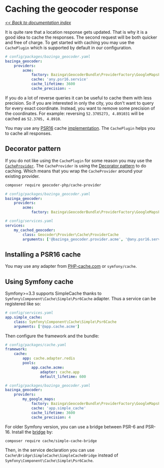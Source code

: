 # Caching the geocoder response

*[<< Back to documentation index](/doc/index.md)*

It is quite rare that a location response gets updated. That is why it is a good idea to cache the responses. The second
request will be both quicker and free of charge. To get started with caching you may use the `CachePlugin` which is supported
by default in our configuration.

```yaml
# config/packages/bazinga_geocoder.yaml
bazinga_geocoder:
    providers:
        acme:
            factory: Bazinga\GeocoderBundle\ProviderFactory\GoogleMapsFactory
            cache: 'any.psr16.service'
            cache_lifetime: 3600
            cache_precision: ~
```

If you do a lot of reverse queries it can be useful to cache them with less precision. So if you are interested in only the city,
you don't want to query for every exact coordinate. Instead, you want to remove some precision of the coordinates. For example:
reversing `52.3705273, 4.891031` will be cached as `52.3705, 4.8910`.

You may use any [PSR16](http://www.php-fig.org/psr/psr-16/) cache [implementation](https://packagist.org/providers/psr/simple-cache-implementation).
The `CachePlugin` helps you to cache all responses.

## Decorator pattern

If you do not like using the `CachePlugin` for some reason you may use the [`CacheProvider`](https://github.com/geocoder-php/cache-provider).
The `CacheProvider` is using the [Decorator pattern](https://en.wikipedia.org/wiki/Decorator_pattern) to do caching. Which
means that you wrap the `CacheProvider` around your existing provider.

```bash
composer require geocoder-php/cache-provider
```

```yaml
# config/packages/bazinga_geocoder.yaml
bazinga_geocoder:
    providers:
        acme:
            factory: Bazinga\GeocoderBundle\ProviderFactory\GoogleMapsFactory
```

```yaml
# config/services.yaml
services:
    my_cached_geocoder:
        class: Geocoder\Provider\Cache\ProviderCache
        arguments: ['@bazinga_geocoder.provider.acme', '@any.psr16.service', 3600]
```

## Installing a PSR16 cache

You may use any adapter from [PHP-cache.com](http://www.php-cache.com/en/latest/) or `symfony/cache`.

## Using Symfony cache

Symfony>=3.3 supports SimpleCache thanks to `Symfony\Component\Cache\Simple\Psr6Cache` adapter.
Thus a service can be registered like so:

```yaml
# config/services.yaml
app.simple_cache:
    class: Symfony\Component\Cache\Simple\Psr6Cache
    arguments: ['@app.cache.acme']
```

Then configure the framework and the bundle:

```yaml
# config/packages/cache.yaml
framework:
    cache:
        app: cache.adapter.redis
        pools:
            app.cache.acme:
                adapter: cache.app
                default_lifetime: 600

# config/packages/bazinga_geocoder.yaml
bazinga_geocoder:
    providers:
        my_google_maps:
            factory: Bazinga\GeocoderBundle\ProviderFactory\GoogleMapsFactory
            cache: 'app.simple_cache'
            cache_lifetime: 3600
            cache_precision: 4
```

For older Symfony version, you can use a bridge between PSR-6 and PSR-16. Install the
[bridge](https://github.com/php-cache/simple-cache-bridge) by:

```bash
composer require cache/simple-cache-bridge
```

Then, in the service declaration you can use `Cache\Bridge\SimpleCache\SimpleCacheBridge` instead of `Symfony\Component\Cache\Simple\Psr6Cache`.
